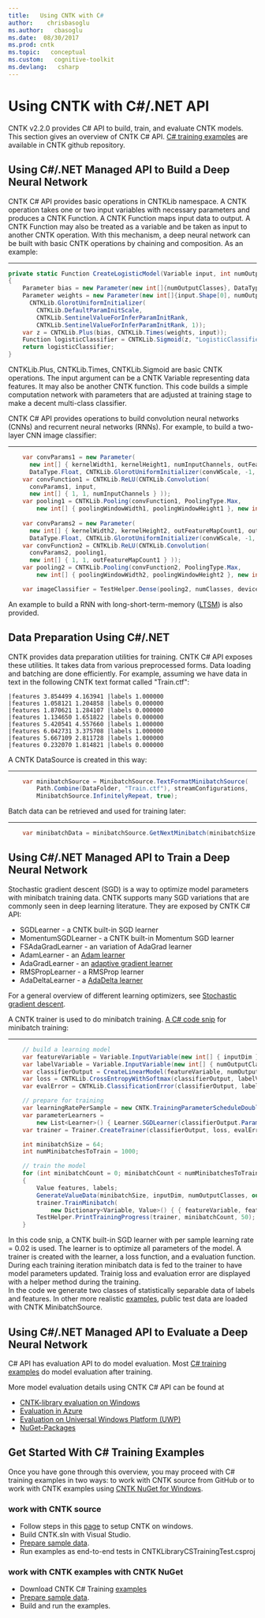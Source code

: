 ```yaml
---
title:   Using CNTK with C#
author:    chrisbasoglu
ms.author:   cbasoglu
ms.date:  08/30/2017
ms.prod: cntk
ms.topic:   conceptual
ms.custom:   cognitive-toolkit
ms.devlang:   csharp
---
```


# Using CNTK with C#/.NET API

CNTK v2.2.0 provides C# API to build, train, and evaluate CNTK models. This section gives an overview of CNTK C# API. [C# training examples](https://github.com/Microsoft/CNTK/tree/release/latest/Examples/TrainingCSharp) are available in CNTK github repository.

## Using C#/.NET Managed API to Build a Deep Neural Network
CNTK C# API provides basic operations in CNTKLib namespace. A CNTK operation takes one or two input variables with necessary parameters and produces a CNTK Function. A CNTK Function maps input data to output. A CNTK Function may also be treated as a variable and be taken as input to another CNTK operation. With this mechanism, a deep neural network can be built with basic CNTK operations by chaining and composition. As an example:
***
```cs
private static Function CreateLogisticModel(Variable input, int numOutputClasses)
{             
    Parameter bias = new Parameter(new int[]{numOutputClasses}, DataType.Float, 0}
    Parameter weights = new Parameter(new int[]{input.Shape[0], numOutputClasses}, DataType.Float,        
      CNTKLib.GlorotUniformInitializer( 
        CNTKLib.DefaultParamInitScale, 
        CNTKLib.SentinelValueForInferParamInitRank, 
        CNTKLib.SentinelValueForInferParamInitRank, 1));
    var z = CNTKLib.Plus(bias, CNTKLib.Times(weights, input));    
    Function logisticClassifier = CNTKLib.Sigmoid(z, "LogisticClassifier");
    return logisticClassifier;
}
```  
CNTKLib.Plus, CNTKLib.Times, CNTKLib.Sigmoid are basic CNTK operations. The input argument can be a CNTK Variable representing data features. It may also be another CNTK function. This code builds a simple computation network with parameters that are adjusted at training stage to make a decent multi-class classifier. 

CNTK C# API provides operations to build convolution neural networks (CNNs) and recurrent neural networks (RNNs). For example, to build a two-layer CNN image classifier:
***
```cs
    var convParams1 = new Parameter(
      new int[] { kernelWidth1, kernelHeight1, numInputChannels, outFeatureMapCount1 }, 
      DataType.Float, CNTKLib.GlorotUniformInitializer(convWScale, -1, 2), device);
    var convFunction1 = CNTKLib.ReLU(CNTKLib.Convolution(
      convParams1, input, 
      new int[] { 1, 1, numInputChannels } ));
    var pooling1 = CNTKLib.Pooling(convFunction1, PoolingType.Max,
        new int[] { poolingWindowWidth1, poolingWindowHeight1 }, new int[] { hStride1, vStride1 }, new bool[] { true });
    
    var convParams2 = new Parameter(
      new int[] { kernelWidth2, kernelHeight2, outFeatureMapCount1, outFeatureMapCount2 }, 
      DataType.Float, CNTKLib.GlorotUniformInitializer(convWScale, -1, 2), device);
    var convFunction2 = CNTKLib.ReLU(CNTKLib.Convolution(
      convParams2, pooling1, 
      new int[] { 1, 1, outFeatureMapCount1 } ));
    var pooling2 = CNTKLib.Pooling(convFunction2, PoolingType.Max,
        new int[] { poolingWindowWidth2, poolingWindowHeight2 }, new int[] { hStride2, vStride2 }, new bool[] { true });

    var imageClassifier = TestHelper.Dense(pooling2, numClasses, device, Activation.None,   "ImageClassifier");        
```

An example to build a RNN with long-short-term-memory ([LTSM](https://github.com/Microsoft/CNTK/tree/release/latest/Examples/TrainingCSharp/Common/LSTMSequenceClassifier.cs)) is also provided.
    
## Data Preparation Using C#/.NET
CNTK provides data preparation utilities for training. CNTK C# API exposes these utilities. It takes data from various preprocessed forms. Data loading and batching are done efficiently. For example, assuming we have data in text in the following CNTK text format called "Train.ctf":
```
|features 3.854499 4.163941 |labels 1.000000
|features 1.058121 1.204858 |labels 0.000000
|features 1.870621 1.284107 |labels 0.000000
|features 1.134650 1.651822 |labels 0.000000
|features 5.420541 4.557660 |labels 1.000000
|features 6.042731 3.375708 |labels 1.000000
|features 5.667109 2.811728 |labels 1.000000
|features 0.232070 1.814821 |labels 0.000000
```

A CNTK DataSource is created in this way:
***
```cs
    var minibatchSource = MinibatchSource.TextFormatMinibatchSource(
        Path.Combine(DataFolder, "Train.ctf"), streamConfigurations,
        MinibatchSource.InfinitelyRepeat, true);
```
Batch data can be retrieved and used for training later:
***
```cs
    var minibatchData = minibatchSource.GetNextMinibatch(minibatchSize, device);
```

## Using C#/.NET Managed API to Train a Deep Neural Network
Stochastic gradient descent (SGD) is a way to optimize model parameters with minibatch training data. CNTK supports many SGD variations that are commonly seen in deep learning literature. They are exposed by CNTK C# API:  


- SGDLearner - a CNTK built-in SGD learner
- MomentumSGDLearner - a CNTK built-in Momentum SGD learner
- FSAdaGradLearner - an variation of AdaGrad learner
- AdamLearner - an [Adam learner](https://arxiv.org/pdf/1412.6980.pdf)
- AdaGradLearner - an [adaptive gradient learner](https://www2.eecs.berkeley.edu/Pubs/TechRpts/2010/EECS-2010-24.pdf)
- RMSPropLearner - a RMSProp learner
- AdaDeltaLearner - a [AdaDelta learner](https://arxiv.org/abs/1212.5701)

For a general overview of different learning optimizers, see [Stochastic gradient descent](https://en.wikipedia.org/wiki/Stochastic_gradient_descent).


A CNTK trainer is used to do minibatch training. [A C# code snip](https://github.com/Microsoft/CNTK/tree/release/latest/Examples/TrainingCSharp/Common/LogisticRegression.cs) for minibatch training:
***
```cs
    // build a learning model
    var featureVariable = Variable.InputVariable(new int[] { inputDim }, DataType.Float);
    var labelVariable = Variable.InputVariable(new int[] { numOutputClasses }, DataType.Float);
    var classifierOutput = CreateLinearModel(featureVariable, numOutputClasses, device);
    var loss = CNTKLib.CrossEntropyWithSoftmax(classifierOutput, labelVariable);
    var evalError = CNTKLib.ClassificationError(classifierOutput, labelVariable);

    // prepare for training
    var learningRatePerSample = new CNTK.TrainingParameterScheduleDouble(0.02, 1);
    var parameterLearners =
        new List<Learner>() { Learner.SGDLearner(classifierOutput.Parameters(), learningRatePerSample) };
    var trainer = Trainer.CreateTrainer(classifierOutput, loss, evalError, parameterLearners);

    int minibatchSize = 64;
    int numMinibatchesToTrain = 1000;

    // train the model
    for (int minibatchCount = 0; minibatchCount < numMinibatchesToTrain; minibatchCount++)
    {
        Value features, labels;
        GenerateValueData(minibatchSize, inputDim, numOutputClasses, out features, out labels, device);
        trainer.TrainMinibatch(
            new Dictionary<Variable, Value>() { { featureVariable, features }, { labelVariable, labels } }, device);
        TestHelper.PrintTrainingProgress(trainer, minibatchCount, 50);
    }
```
  
In this code snip, a CNTK built-in SGD learner with per sample learning rate = 0.02 is used. The learner is to optimize all parameters of the model. A trainer is created with the learner, a loss function, and a evaluation function. During each training iteration minibatch data is fed to the trainer to have model parameters updated. Trainig loss and evaluation error are displayed with a helper method during the training.  
In the code we generate two classes of statistically separable data of labels and features. In other more realistic [examples](https://github.com/Microsoft/CNTK/tree/release/latest/Examples/TrainingCSharp/Common), public test data are loaded with CNTK MinibatchSource.   

## Using C#/.NET Managed API to Evaluate a Deep Neural Network

C# API has evaluation API to do model evaluation. Most [C# training examples](https://github.com/Microsoft/CNTK/tree/release/latest/Examples/TrainingCSharp) do model evaluation after training.   

More model evaluation details using CNTK C# API can be found at
* [CNTK-library evaluation on Windows](./CNTK-Library-Evaluation-on-Windows.md)
* [Evaluation in Azure](./Evaluate-a-model-in-an-Azure-WebApi.md)
* [Evaluation on Universal Windows Platform (UWP)](./CNTK-Library-Evaluation-on-UWP.md)
* [NuGet-Packages](./NuGet-Package.md)

## Get Started With C# Training Examples
Once you have gone through this overview, you may proceed with C# training examples in two ways: to work with CNTK source from GitHub or to work with CNTK examples using [CNTK NuGet for Windows](NuGet-Package.md).   
### work with CNTK source
- Follow steps in this [page](Setup-CNTK-on-Windows.md) to setup CNTK on windows.
- Build CNTK.sln with Visual Studio. 
- [Prepare sample data](https://github.com/Microsoft/CNTK/tree/release/latest/Examples/TrainingCSharp).
- Run examples as end-to-end tests in CNTKLibraryCSTrainingTest.csproj

### work with CNTK examples with CNTK NuGet
- Download CNTK C# Training [examples](https://github.com/Microsoft/CNTK/tree/release/latest/Examples/TrainingCSharp)
- [Prepare sample data](https://github.com/Microsoft/CNTK/tree/release/latest/Examples/TrainingCSharp).
- Build and run the examples.

